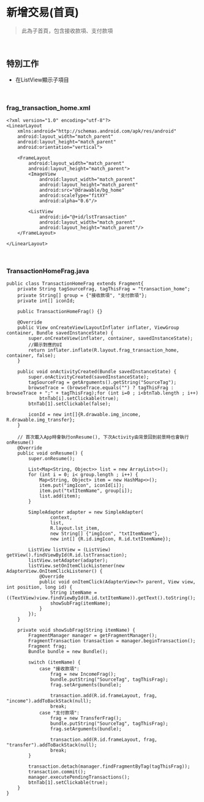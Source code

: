 # 新增交易(首頁)
>此為子首頁，包含接收款項、支付款項
>

<br>

## 特別工作
* 在ListView顯示子項目

<br>

### frag_transaction_home.xml
    <?xml version="1.0" encoding="utf-8"?>
    <LinearLayout
        xmlns:android="http://schemas.android.com/apk/res/android"
        android:layout_width="match_parent"
        android:layout_height="match_parent"
        android:orientation="vertical">

        <FrameLayout
            android:layout_width="match_parent"
            android:layout_height="match_parent">
            <ImageView
                android:layout_width="match_parent"
                android:layout_height="match_parent"
                android:src="@drawable/bg_home"
                android:scaleType="fitXY"
                android:alpha="0.6"/>

            <ListView
                android:id="@+id/lstTransaction"
                android:layout_width="match_parent"
                android:layout_height="match_parent"/>
        </FrameLayout>

    </LinearLayout>

<br>

### TransactionHomeFrag.java
    public class TransactionHomeFrag extends Fragment{
        private String tagSourceFrag, tagThisFrag = "transaction_home";
        private String[] group = {"接收款項", "支付款項"};
        private int[] iconId;

        public TransactionHomeFrag() {}

        @Override
        public View onCreateView(LayoutInflater inflater, ViewGroup container, Bundle savedInstanceState) {
            super.onCreateView(inflater, container, savedInstanceState);
            //顯示對應的UI
            return inflater.inflate(R.layout.frag_transaction_home, container, false);
        }

        public void onActivityCreated(Bundle savedInstanceState) {
            super.onActivityCreated(savedInstanceState);
            tagSourceFrag = getArguments().getString("SourceTag");
            browseTrace = (browseTrace.equals("") ? tagThisFrag : browseTrace + ";" + tagThisFrag);for (int i=0 ; i<btnTab.length ; i++)
                btnTab[i].setClickable(true);
            btnTab[1].setClickable(false);

            iconId = new int[]{R.drawable.img_income, R.drawable.img_transfer};
        }

        // 首次載入App時會執行onResume(), 下次Activity由背景回到前景時也會執行onResume()
        @Override
        public void onResume() {
            super.onResume();

            List<Map<String, Object>> list = new ArrayList<>();
            for (int i = 0; i< group.length ; i++) {
                Map<String, Object> item = new HashMap<>();
                item.put("imgIcon", iconId[i]);
                item.put("txtItemName", group[i]);
                list.add(item);
            }

            SimpleAdapter adapter = new SimpleAdapter(
                    context,
                    list,
                    R.layout.lst_item,
                    new String[] {"imgIcon", "txtItemName"},
                    new int[] {R.id.imgIcon, R.id.txtItemName});

            ListView listView = (ListView) getView().findViewById(R.id.lstTransaction);
            listView.setAdapter(adapter);
            listView.setOnItemClickListener(new AdapterView.OnItemClickListener() {
                @Override
                public void onItemClick(AdapterView<?> parent, View view, int position, long id) {
                    String itemName = ((TextView)view.findViewById(R.id.txtItemName)).getText().toString();
                    showSubFrag(itemName);
                }
            });
        }

        private void showSubFrag(String itemName) {
            FragmentManager manager = getFragmentManager();
            FragmentTransaction transaction = manager.beginTransaction();
            Fragment frag;
            Bundle bundle = new Bundle();

            switch (itemName) {
                case "接收款項":
                    frag = new IncomeFrag();
                    bundle.putString("SourceTag", tagThisFrag);
                    frag.setArguments(bundle);

                    transaction.add(R.id.frameLayout, frag, "income").addToBackStack(null);
                    break;
                case "支付款項":
                    frag = new TransferFrag();
                    bundle.putString("SourceTag", tagThisFrag);
                    frag.setArguments(bundle);

                    transaction.add(R.id.frameLayout, frag, "transfer").addToBackStack(null);
                    break;
            }

            transaction.detach(manager.findFragmentByTag(tagThisFrag));
            transaction.commit();
            manager.executePendingTransactions();
            btnTab[1].setClickable(true);
        }
    }
